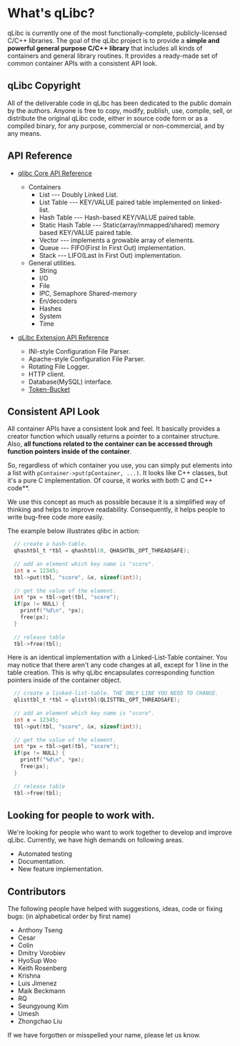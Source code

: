What's qLibc?
=============

qLibc is currently one of the most functionally-complete, publicly-licensed C/C++ libraries. The goal of the qLibc project is to provide a **simple and powerful general purpose C/C++ library** that includes all kinds of containers and general library routines. It provides a ready-made set of common container APIs with a consistent API look.

## qLibc Copyright

All of the deliverable code in qLibc has been dedicated to the public domain by the authors. Anyone is free to copy, modify, publish, use, compile, sell, or distribute the original qLibc code, either in source code form or as a compiled binary, for any purpose, commercial or non-commercial, and by any means.

## API Reference

* [qlibc Core API Reference](http://wolkykim.github.io/qlibc/doc/html/files.html)
  * Containers
    * List --- Doubly Linked List.
    * List Table --- KEY/VALUE paired table implemented on linked-list.
    * Hash Table --- Hash-based KEY/VALUE paired table.
    * Static Hash Table --- Static(array/mmapped/shared) memory based KEY/VALUE paired table.
    * Vector --- implements a growable array of elements.
    * Queue --- FIFO(First In First Out) implementation.
    * Stack --- LIFO(Last In First Out) implementation.
  * General utilities.
    * String
    * I/O
    * File
    * IPC, Semaphore Shared-memory
    * En/decoders
    * Hashes
    * System
    * Time

* [qLibc Extension API Reference](http://wolkykim.github.io/qlibc/doc/html/files.html)
  * INI-style Configuration File Parser.
  * Apache-style Configuration File Parser.
  * Rotating File Logger.
  * HTTP client.
  * Database(MySQL) interface.
  * [Token-Bucket](http://en.wikipedia.org/wiki/Token_bucket)

## Consistent API Look

All container APIs have a consistent look and feel. It basically provides a creator function which usually returns a pointer to a container structure. Also, **all functions related to the container can be accessed through function pointers inside of the container**.

So, regardless of which container you use, you can simply put elements into a list with `pContainer->put(pContainer, ...)`. It looks like C++ classes, but it's a pure C implementation. Of course, it works with both C and C++ code**.

We use this concept as much as possible because it is a simplified way of thinking and helps to improve readability. Consequently, it helps people to write bug-free code more easily.

The example below illustrates qlibc in action:

```C
  // create a hash-table.
  qhashtbl_t *tbl = qhashtbl(0, QHASHTBL_OPT_THREADSAFE);
  
  // add an element which key name is "score".
  int x = 12345;
  tbl->put(tbl, "score", &x, sizeof(int));
  
  // get the value of the element.
  int *px = tbl->get(tbl, "score");
  if(px != NULL) {
    printf("%d\n", *px);
    free(px);
  }
  
  // release table
  tbl->free(tbl);
```

Here is an identical implementation with a Linked-List-Table container.
You may notice that there aren't any code changes at all, except for 1 line in the table creation.
This is why qLibc encapsulates corresponding function pointers inside of the container object.

```C
  // create a linked-list-table. THE ONLY LINE YOU NEED TO CHANGE.
  qlisttbl_t *tbl = qlisttbl(QLISTTBL_OPT_THREADSAFE);
  
  // add an element which key name is "score".
  int x = 12345;
  tbl->put(tbl, "score", &x, sizeof(int));
  
  // get the value of the element.
  int *px = tbl->get(tbl, "score");
  if(px != NULL) {
    printf("%d\n", *px);             
    free(px);
  }
  
  // release table
  tbl->free(tbl);
```

## Looking for people to work with.

We're looking for people who want to work together to develop and improve qLibc.
Currently, we have high demands on following areas.

* Automated testing
* Documentation.
* New feature implementation.

## Contributors

The following people have helped with suggestions, ideas, code or fixing bugs:
(in alphabetical order by first name)

* Anthony Tseng
* Cesar
* Colin
* Dmitry Vorobiev
* HyoSup Woo
* Keith Rosenberg
* Krishna
* Luis Jimenez
* Maik Beckmann
* RQ
* Seungyoung Kim
* Umesh
* Zhongchao Liu

If we have forgotten or misspelled your name, please let us know.
